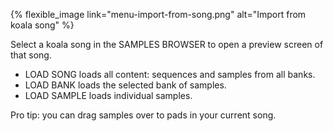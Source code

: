 ---
---

{% flexible_image link="menu-import-from-song.png" alt="Import from koala song" %}

Select a koala song in the SAMPLES BROWSER to open a preview screen of that song. 

* LOAD SONG loads all content: sequences and samples from all banks. 
* LOAD BANK loads the selected bank of samples. 
* LOAD SAMPLE loads individual samples. 

Pro tip: you can drag samples over to pads in your current song.
